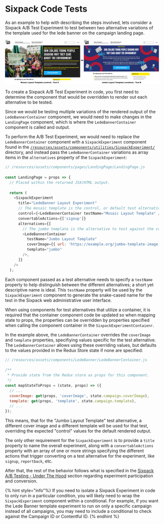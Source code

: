 # Sixpack Code Tests

As an example to help with describing the steps involved, lets consider a Sixpack A/B Test Experiment to test between two alternative variations of the template used for the lede banner on the campaign landing page.

![Sixpack Lede Banner Template Alternatives](../../../.gitbook/assets/sixpack-lede-banner-template-alternatives.png)

To create a Sixpack A/B Test Experiment in code, you first need to determine the component that would be overridden to render out each alternative to be tested.

Since we would be testing multiple variations of the rendered output of the `LedeBannerContainer` component, we would need to make changes in the `LandingPage` component, which is where the `LedeBannerContainer` component is called and output.

To perform the A/B Test Experiment, we would need to replace the `LedeBannerContainer` component with a `SixpackExperiment` component found in the [`/resources/assets/components/utilities/SixpackExperiment/`](https://github.com/DoSomething/phoenix-next/tree/master/resources/assets/components/utilities/SixpackExperiment) directory, and instead pass the `LedeBannerContainer` variations as array items in the `alternatives` property of the `SixpackExperiment`:

```javascript
// /resources/assets/components/pages/LandingPage/LandingPage.js

const LandingPage = props => {
  // Placed within the returned JSX/HTML output.

  return (
    <SixpackExperiment
      title="LedeBanner Layout Experiment"
      // The mosaic template is the control, or default test alternative.
      control={<LedeBannerContainer testName="Mosaic Layout Template" />}
      convertableActions={['signup']}
      alternatives={[
        // The jumbo template is the alternative to test against the control.
        <LedeBannerContainer
          testName="Jumbo Layout Template"
          coverImage={{ url: 'https://example.org/jumbo-template-image.png' }}
          template="jumbo"
        />,
      ]}
    />
  );
```

Each component passed as a test alternative needs to specify a `testName` property to help distinguish between the different alternatives; a short yet descriptive name is ideal. This `testName` property will be used by the `SixpackExperiment` component to generate the snake-cased name for the test in the Sixpack web administrative user interface.

When using components for test alternatives that utilize a container, it is required that the container component code be updated so when mapping state to props, the properties can be overridden by properties specified when calling the component container in the `SixpackExperimentContaienr`.

In the example above, the `LedeBannerContainer` overrides the `coverImage` and `template` properties, specifiying values specific for the test alternative. The `LedeBannerContainer` allows using these overriding values, but defaults to the values provided in the Redux Store state if none are specified:

```javascript
// /resources/assets/components/LedeBanner/LedeBannerContainer.js

/**
 * Provide state from the Redux store as props for this component.
 */
const mapStateToProps = (state, props) => ({
  // ...
  coverImage: get(props, 'coverImage', state.campaign.coverImage),
  template: get(props, 'template', state.campaign.template),
  // ...
});
```

This means, that for the "Jumbo Layout Template" test alternative, a different cover image and a different template will be used for that test, overriding the expected "control" values for the default rendered output.

The only other requirement for the `SixpackExperiment` is to provide a `title` property to name the overall experiment, along with a `convertableActions` property with an array of one or more strings specifying the different actions that trigger converting on a test alternative for the experiment, like `signup`, `reportback`, etc.

After that, the rest of the behavior follows what is specified in the [Sixpack A/B Testing - Under The Hood](sixpack-a-b-testing.md#under-the-hood) section regarding experiment participation and conversion.

{% hint style="info"%}
If you need to isolate a Sixpack Experiment in code to only run in a particular condition, you will likely need to wrap the `SixpackExperiment` component within a conditional. For example, if you want the Lede Banner template experiment to run on only a specific campaign instead of all campaigns, you may need to include a conditional to check against the Campaign ID or Contentful ID.
{% endhint %}
